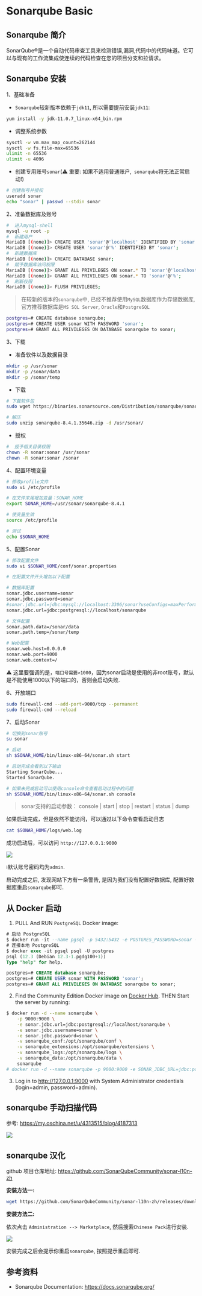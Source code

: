 # Sonarqube Basic

## Sonarqube 简介

SonarQube®是一个自动代码审查工具来检测错误,漏洞,代码中的代码味道。它可以与现有的工作流集成使连续的代码检查在您的项目分支和拉请求。

## Sonarqube 安装

 1、基础准备

- `Sonarqube`较新版本依赖于`jdk11`, 所以需要提前安装`jdk11`:

```bash
yum install -y jdk-11.0.7_linux-x64_bin.rpm
```

- 调整系统参数

```bash
sysctl -w vm.max_map_count=262144
sysctl -w fs.file-max=65536
ulimit -n 65536
ulimit -u 4096
```

- 创建专用账号`sonar`(:warning: 重要: 如果不适用普通账户,` sonarqube`将无法正常启动!)

```bash
# 创建账号并授权
useradd sonar
echo "sonar" | passwd --stdin sonar
```

 2、准备数据库及账号

```bash
#  进入mysql-shell
mysql -u root -p
#  新建用户
MariaDB [(none)]> CREATE USER 'sonar'@'localhost' IDENTIFIED BY 'sonar';
MariaDB [(none)]> CREATE USER 'sonar'@'%' IDENTIFIED BY 'sonar';
#  新建数据库
MariaDB [(none)]> CREATE DATABASE sonar;
#  赋予数据库访问权限
MariaDB [(none)]> GRANT ALL PRIVILEGES ON sonar.* TO 'sonar'@'localhost';
MariaDB [(none)]> GRANT ALL PRIVILEGES ON sonar.* TO 'sonar'@'%';
#  刷新权限
MariaDB [(none)]> FLUSH PRIVILEGES;
```

> 在较新的版本的`sonarqube`中, 已经不推荐使用`MySQL`数据库作为存储数据库, 官方推荐数据库是`MS SQL Server`, `Oracle`和`PostgreSQL` 

```bash
postgres=# CREATE database sonarqube;
postgres=# CREATE USER sonar WITH PASSWORD 'sonar';
postgres=# GRANT ALL PRIVILEGES ON DATABASE sonarqube to sonar;
```

 3、下载

- 准备软件以及数据目录

```bash
mkdir -p /usr/sonar
mkdir -p /sonar/data
mkdir -p /sonar/temp
```

- 下载

```bash
# 下载软件包
sudo wget https://binaries.sonarsource.com/Distribution/sonarqube/sonarqube-8.4.1.35646.zip

# 解压
sudo unzip sonarqube-8.4.1.35646.zip -d /usr/sonar/
```

- 授权

```bash
#  授予相关目录权限
chown -R sonar:sonar /usr/sonar
chown -R sonar:sonar /sonar
```

 4、配置环境变量

```bash
# 修改profile文件
sudo vi /etc/profile

# 在文件末尾增加变量：SONAR_HOME
export SONAR_HOME=/usr/sonar/sonarqube-8.4.1

# 使变量生效
source /etc/profile

# 测试
echo $SONAR_HOME
```

 5、配置Sonar

```bash
# 修改配置文件
sudo vi $SONAR_HOME/conf/sonar.properties

# 在配置文件开头增加以下配置

# 数据库配置
sonar.jdbc.username=sonar
sonar.jdbc.password=sonar
#sonar.jdbc.url=jdbc:mysql://localhost:3306/sonar?useConfigs=maxPerformance&rewriteBatchedStatements=true&characterEncoding=utf8&useUnicode=true&serverTimezone=GMT%2B08:00
sonar.jdbc.url=jdbc:postgresql://localhost/sonarqube

# 文件配置
sonar.path.data=/sonar/data
sonar.path.temp=/sonar/temp

# Web配置
sonar.web.host=0.0.0.0
sonar.web.port=9000
sonar.web.context=/
```

:warning: 这里要强调的是，`端口号需要>1000`，因为sonar启动是使用的非root账号，默认是不能使用1000以下的端口的，否则会启动失败.

6、开放端口

```bash
sudo firewall-cmd --add-port=9000/tcp --permanent
sudo firewall-cmd --reload
```

 7、启动Sonar

```bash
# 切换到sonar账号
su sonar

# 启动
sh $SONAR_HOME/bin/linux-x86-64/sonar.sh start

# 启动完成会看到以下输出
Starting SonarQube...
Started SonarQube.

# 如果未完成启动可以使用console命令查看启动过程中的问题
sh $SONAR_HOME/bin/linux-x86-64/sonar.sh console
```

> sonar支持的启动参数： console | start | stop | restart | status | dump

如果启动完成，但是依然不能访问，可以通过以下命令查看启动日志

```bash
cat $SONAR_HOME/logs/web.log
```

成功启动后，可以访问 `http://127.0.0.1:9000`

![](https://agou-images.oss-cn-qingdao.aliyuncs.com/blog-images/CI%26CD/sonarqube-1.png)

:information_source:默认账号密码均为`admin`.

启动完成之后, 发现网站下方有一条警告, 是因为我们没有配置好数据库, 配置好数据库重启`sonarqube`即可.

## 从 Docker 启动

1. PULL  And RUN `PostgreSQL`  Docker  image:

```sql
# 启动 PostgreSQL
$ docker run -it --name pgsql -p 5432:5432 -e POSTGRES_PASSWORD=sonar -d postgres
# 连接本地 PostgreSQL
$ docker exec -it pgsql psql -U postgres
psql (12.3 (Debian 12.3-1.pgdg100+1))
Type "help" for help.

postgres=# CREATE database sonarqube;
postgres=# CREATE USER sonar WITH PASSWORD 'sonar';
postgres=# GRANT ALL PRIVILEGES ON DATABASE sonarqube to sonar;
```

2. Find the Community Edition Docker image on [Docker Hub](https://hub.docker.com/_/sonarqube/). THEN Start the server by running:

```bash
$ docker run -d --name sonarqube \
    -p 9000:9000 \
    -e sonar.jdbc.url=jdbc:postgresql://localhost/sonarqube \
    -e sonar.jdbc.username=sonar \
    -e sonar.jdbc.password=sonar \
    -v sonarqube_conf:/opt/sonarqube/conf \
    -v sonarqube_extensions:/opt/sonarqube/extensions \
    -v sonarqube_logs:/opt/sonarqube/logs \
    -v sonarqube_data:/opt/sonarqube/data \
    sonarqube
# docker run -d --name sonarqube -p 9000:9000 -e SONAR_JDBC_URL=jdbc:postgresql://39.99.144.153/sonarqube -e SONAR_JDBC_USERNAME=postgres -e SONAR_JDBC_PASSWORD=sonar -v /x/sonarqube_extensions:/opt/sonarqube/extensions sonarqube
```

3. Log in to http://127.0.0.1:9000 with System Administrator credentials (login=admin, password=admin).

## sonarqube 手动扫描代码

参考: https://my.oschina.net/u/4313515/blog/4187313

![](https://agou-images.oss-cn-qingdao.aliyuncs.com/blog-images/CI%26CD/sonarqube-3.png)

## sonarqube 汉化

github 项目仓库地址: https://github.com/SonarQubeCommunity/sonar-l10n-zh

**安装方法一:**

```bash
wget https://github.com/SonarQubeCommunity/sonar-l10n-zh/releases/download/sonar-l10n-zh-plugin-8.4/sonar-l10n-zh-plugin-8.4.jar -O /home/sonar/sonarqube-8.4.1.35646/extensions
```

**安装方法二:**

依次点击 `Administration --> Marketplace`, 然后搜索`Chinese Pack`进行安装.

![](https://agou-images.oss-cn-qingdao.aliyuncs.com/blog-images/CI%26CD/sonarqube-2.png)

安装完成之后会提示你重启`sonarqube`, 按照提示重启即可.

## 参考资料

- Sonarqube Documentation: https://docs.sonarqube.org/